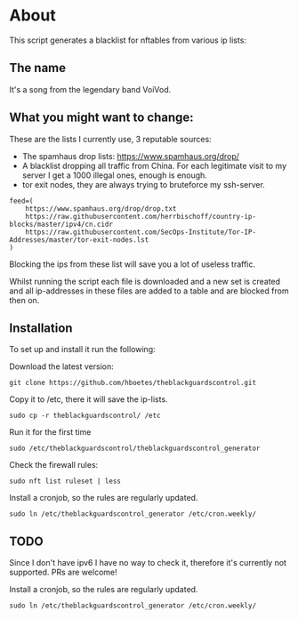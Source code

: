 # About
This script generates a blacklist for nftables from various ip lists:

## The name
It's a song from the legendary band VoiVod.

## What you might want to change:
These are the lists I currently use, 3 reputable sources:
 - The spamhaus drop lists: https://www.spamhaus.org/drop/
 - A blacklist dropping all traffic from China. For each legitimate visit to my server I get a 1000 illegal ones, enough is enough.
 - tor exit nodes, they are always trying to bruteforce my ssh-server.

```
feed=(
    https://www.spamhaus.org/drop/drop.txt
    https://raw.githubusercontent.com/herrbischoff/country-ip-blocks/master/ipv4/cn.cidr
    https://raw.githubusercontent.com/SecOps-Institute/Tor-IP-Addresses/master/tor-exit-nodes.lst
)
```

Blocking the ips from these list will save you a lot of useless traffic.

Whilst running the script each file is downloaded and a new set is created and all
ip-addresses in these files are added to a table and are blocked from then on.

## Installation
To set up and install it run the following:

Download the latest version:
```
git clone https://github.com/hboetes/theblackguardscontrol.git
```

Copy it to /etc, there it will save the ip-lists.
```
sudo cp -r theblackguardscontrol/ /etc
```

Run it for the first time
```
sudo /etc/theblackguardscontrol/theblackguardscontrol_generator
```

Check the firewall rules:
```
sudo nft list ruleset | less
```

Install a cronjob, so the rules are regularly updated.
```
sudo ln /etc/theblackguardscontrol_generator /etc/cron.weekly/
```

## TODO
Since I don't have ipv6 I have no way to check it, therefore it's currently not supported. PRs are welcome!

Install a cronjob, so the rules are regularly updated.

```
sudo ln /etc/theblackguardscontrol_generator /etc/cron.weekly/
```
